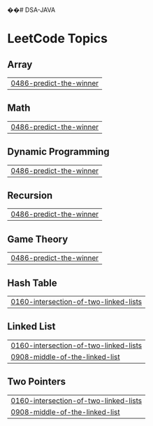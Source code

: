 ��#   D S A - J A V A  
 
<!---LeetCode Topics Start-->
# LeetCode Topics
## Array
|  |
| ------- |
| [0486-predict-the-winner](https://github.com/ainish24/DSA-JAVA/tree/master/0486-predict-the-winner) |
## Math
|  |
| ------- |
| [0486-predict-the-winner](https://github.com/ainish24/DSA-JAVA/tree/master/0486-predict-the-winner) |
## Dynamic Programming
|  |
| ------- |
| [0486-predict-the-winner](https://github.com/ainish24/DSA-JAVA/tree/master/0486-predict-the-winner) |
## Recursion
|  |
| ------- |
| [0486-predict-the-winner](https://github.com/ainish24/DSA-JAVA/tree/master/0486-predict-the-winner) |
## Game Theory
|  |
| ------- |
| [0486-predict-the-winner](https://github.com/ainish24/DSA-JAVA/tree/master/0486-predict-the-winner) |
## Hash Table
|  |
| ------- |
| [0160-intersection-of-two-linked-lists](https://github.com/ainish24/DSA-JAVA/tree/master/0160-intersection-of-two-linked-lists) |
## Linked List
|  |
| ------- |
| [0160-intersection-of-two-linked-lists](https://github.com/ainish24/DSA-JAVA/tree/master/0160-intersection-of-two-linked-lists) |
| [0908-middle-of-the-linked-list](https://github.com/ainish24/DSA-JAVA/tree/master/0908-middle-of-the-linked-list) |
## Two Pointers
|  |
| ------- |
| [0160-intersection-of-two-linked-lists](https://github.com/ainish24/DSA-JAVA/tree/master/0160-intersection-of-two-linked-lists) |
| [0908-middle-of-the-linked-list](https://github.com/ainish24/DSA-JAVA/tree/master/0908-middle-of-the-linked-list) |
<!---LeetCode Topics End-->